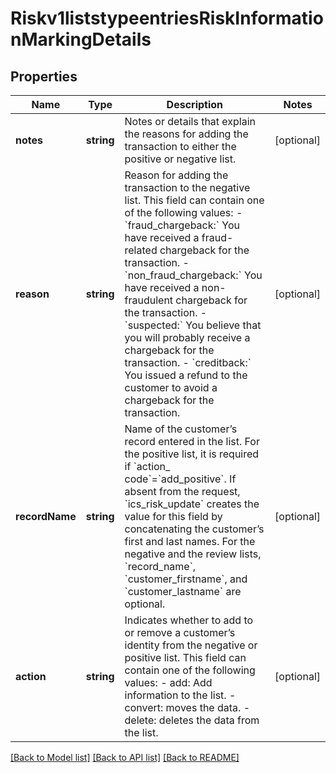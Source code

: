 # Riskv1liststypeentriesRiskInformationMarkingDetails

## Properties
Name | Type | Description | Notes
------------ | ------------- | ------------- | -------------
**notes** | **string** | Notes or details that explain the reasons for adding the transaction to either the positive or negative list. | [optional] 
**reason** | **string** | Reason for adding the transaction to the negative list. This field can contain one of the following values: - &#x60;fraud_chargeback:&#x60; You have received a fraud-related chargeback for the transaction. - &#x60;non_fraud_chargeback:&#x60; You have received a non-fraudulent chargeback for the transaction. - &#x60;suspected:&#x60; You believe that you will probably receive a chargeback for the transaction. - &#x60;creditback:&#x60; You issued a refund to the customer to avoid a chargeback for the transaction. | [optional] 
**recordName** | **string** | Name of the customer’s record entered in the list. For the positive list, it is required if &#x60;action_ code&#x60;&#x3D;&#x60;add_positive&#x60;. If absent from the request, &#x60;ics_risk_update&#x60; creates the value for this field by concatenating the customer’s first and last names. For the negative and the review lists, &#x60;record_name&#x60;, &#x60;customer_firstname&#x60;, and &#x60;customer_lastname&#x60; are optional. | [optional] 
**action** | **string** | Indicates whether to add to or remove a customer’s identity from the negative or positive list. This field can contain one of the following values: - add: Add information to the list. - convert: moves the data. - delete: deletes the data from the list. | [optional] 

[[Back to Model list]](../README.md#documentation-for-models) [[Back to API list]](../README.md#documentation-for-api-endpoints) [[Back to README]](../README.md)


